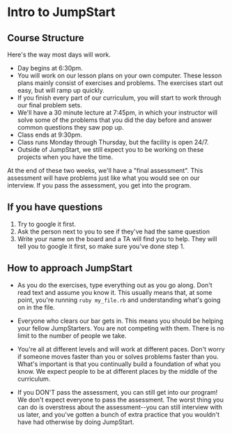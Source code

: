 # Intro to JumpStart

## Course Structure

Here's the way most days will work.

* Day begins at 6:30pm.
* You will work on our lesson plans on your own computer.  These lesson plans mainly consist of exercises and problems.  The exercises start out easy, but will ramp up quickly.
* If you finish every part of our curriculum, you will start to work through our final problem sets.
* We'll have a 30 minute lecture at 7:45pm, in which your instructor will solve some of the problems that you did the day before and answer common questions they saw pop up.
* Class ends at 9:30pm.
* Class runs Monday through Thursday, but the facility is open 24/7.
* Outside of JumpStart, we still expect you to be working on these projects when you have the time.

At the end of these two weeks, we'll have a "final assessment".  This assessment will have problems just like what you would see on our interview.  If you pass the assessment, you get into the program.

## If you have questions

1. Try to google it first.
2. Ask the person next to you to see if they've had the same question
3. Write your name on the board and a TA will find you to help.  They will tell you to google it first, so make sure you've done step 1.

## How to approach JumpStart

* As you do the exercises, type everything out as you go along.  Don't read text and assume you know it.  This usually means that, at some point, you're running `ruby my_file.rb` and understanding what's going on in the file.

* Everyone who clears our bar gets in.  This means you should be helping your fellow JumpStarters.  You are not competing with them.  There is no limit to the number of people we take.

* You're all at different levels and will work at different paces.  Don't worry if someone moves faster than you or solves problems faster than you.  What's important is that you continually build a foundation of what you know.  We expect people to be at different places by the middle of the curriculum.

* If you DON'T pass the assessment, you can still get into our program!  We don't expect everyone to pass the assessment.  The worst thing you can do is overstress about the assessment--you can still interview with us later, and you've gotten a bunch of extra practice that you wouldn't have had otherwise by doing JumpStart.

